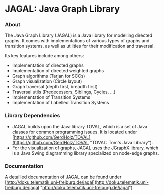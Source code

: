 JAGAL: Java Graph Library
=========================

### About

The Java Graph Library (JAGAL) is a Java library for modelling directed graphs. It comes with implementations of various types of graphs and transition systems, as well as utilities for their modification and traversal.

Its key features include among others:

* Implementation of directed graphs
* Implementation of directed weighted graphs
* Graph algorithms (Tarjan for SCCs)
* Graph visualization (Circle layout)
* Graph traversal (depth first, breadth first)
* Traversal utils (Predecessors, Siblings, Cycles, ...)
* Implementation of Transition Systems
* Implementation of Labelled Transition Systems

### Library Dependencies

* JAGAL builds upon the Java library TOVAL, which is a set of Java classes for common programming issues. It is located under [https://github.com/GerdHolz/TOVAL](https://github.com/GerdHolz/TOVAL "TOVAL: Tom's Java Library").
* For the visualization of graphs, JAGAL uses the [JGraphX library](https://github.com/jgraph/jgraphx "JGraphX"), which is a Java Swing diagramming library specialized on node-edge graphs.

### Documentation

A detailled documentation of JAGAL can be found under [http://doku.telematik.uni-freiburg.de/jagal](http://doku.telematik.uni-freiburg.de/jagal "http://doku.telematik.uni-freiburg.de/jagal").
